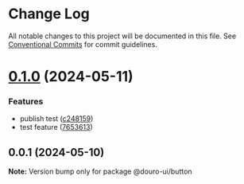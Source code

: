 # Change Log

All notable changes to this project will be documented in this file.
See [Conventional Commits](https://conventionalcommits.org) for commit guidelines.

# [0.1.0](https://github.com/Douro-ui/design-system/compare/@douro-ui/button@0.0.1...@douro-ui/button@0.1.0) (2024-05-11)

### Features

- publish test ([c248159](https://github.com/Douro-ui/design-system/commit/c248159c1670a439e76d435eaa8860408db969f7))
- test feature ([7653613](https://github.com/Douro-ui/design-system/commit/765361359085d2af144ce2b3da7b55e2380dae59))

## 0.0.1 (2024-05-10)

**Note:** Version bump only for package @douro-ui/button
